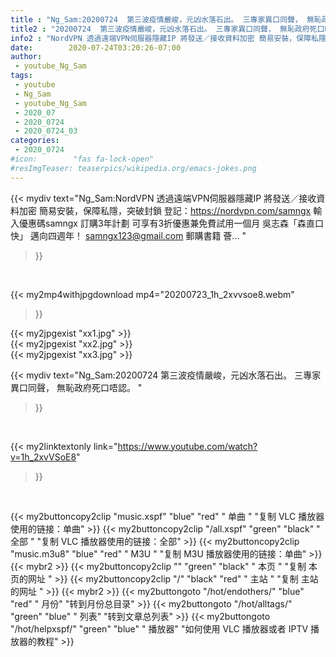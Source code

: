 ```yaml
---
title : "Ng_Sam:20200724  第三波疫情嚴峻，元凶水落石出。 三專家異口同聲， 無恥政府死口唔認。 "
title2 : "20200724  第三波疫情嚴峻，元凶水落石出。 三專家異口同聲， 無恥政府死口唔認。 "
info2 : "NordVPN 透過遠端VPN伺服器隱藏IP 將發送／接收資料加密 簡易安裝，保障私隱，突破封鎖 登記：https://nordvpn.com/samngx 輸入優惠碼samngx 訂購3年計劃 可享有3折優惠兼免費試用一個月 吳志森「森直口快」 邁向四週年！ samngx123@gmail.com 郵購書籍 薈... "
date:        2020-07-24T03:20:26-07:00
author:
 - youtube_Ng_Sam
tags:
 - youtube
 - Ng_Sam
 - youtube_Ng_Sam
 - 2020_07
 - 2020_0724
 - 2020_0724_03
categories:
 - 2020_0724
#icon:        "fas fa-lock-open"
#resImgTeaser: teaserpics/wikipedia.org/emacs-jokes.png
---
```


{{< mydiv text="Ng_Sam:NordVPN 透過遠端VPN伺服器隱藏IP 將發送／接收資料加密 簡易安裝，保障私隱，突破封鎖 登記：https://nordvpn.com/samngx 輸入優惠碼samngx 訂購3年計劃 可享有3折優惠兼免費試用一個月 吳志森「森直口快」 邁向四週年！ samngx123@gmail.com 郵購書籍 薈... "
>}}
<br>


{{< my2mp4withjpgdownload mp4="20200723_1h_2xvvsoe8.webm"
>}}

{{< my2jpgexist "xx1.jpg" >}}<br>
{{< my2jpgexist "xx2.jpg" >}}<br>
{{< my2jpgexist "xx3.jpg" >}}<br>



{{< mydiv text="Ng_Sam:20200724  第三波疫情嚴峻，元凶水落石出。 三專家異口同聲， 無恥政府死口唔認。 "
>}}
<br>

{{< my2linktextonly link="https://www.youtube.com/watch?v=1h_2xvVSoE8"
>}}


<br>

{{< my2buttoncopy2clip "music.xspf"        "blue"   "red"    " 单曲 "  "复制 VLC 播放器使用的链接：单曲" >}} {{< my2buttoncopy2clip "/all.xspf"         "green"  "black"  " 全部 "  "复制 VLC 播放器使用的链接：全部" >}} {{< my2buttoncopy2clip "music.m3u8"        "blue"   "red"    " M3U  "    "复制 M3U 播放器使用的链接：单曲" >}} {{< mybr2 >}} {{< my2buttoncopy2clip ""                  "green"  "black"  " 本页 "    "复制 本页的网址 " >}} {{< my2buttoncopy2clip "/"                 "black"  "red"    " 主站 "    "复制 主站的网址 " >}} {{< mybr2 >}} {{< my2buttongoto      "/hot/endothers/"   "blue"   "red"    " 月份"   "转到月份总目录" >}} {{< my2buttongoto      "/hot/alltags/"     "green"  "blue"   " 列表"   "转到文章总列表" >}} {{< my2buttongoto      "/hot/helpxspf/"    "green"  "blue"   " 播放器" "如何使用 VLC 播放器或者 IPTV 播放器的教程" >}} 
